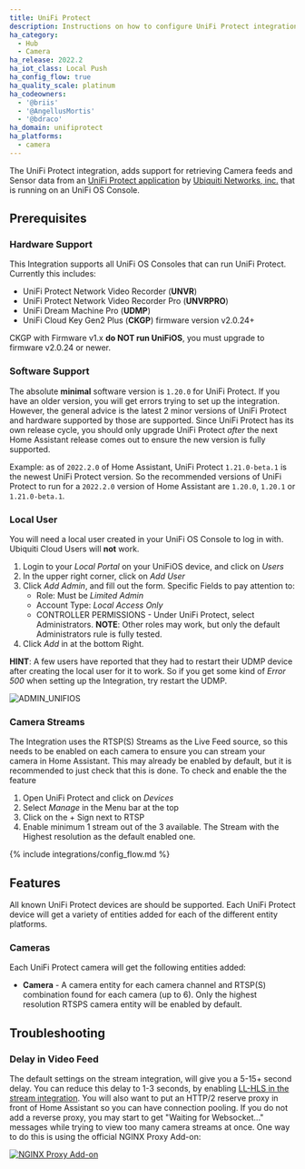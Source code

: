 ```yaml
---
title: UniFi Protect
description: Instructions on how to configure UniFi Protect integration by Ubiquiti.
ha_category:
  - Hub
  - Camera
ha_release: 2022.2
ha_iot_class: Local Push
ha_config_flow: true
ha_quality_scale: platinum
ha_codeowners:
  - '@briis'
  - '@AngellusMortis'
  - '@bdraco'
ha_domain: unifiprotect
ha_platforms:
  - camera
---
```


The UniFi Protect integration, adds support for retrieving Camera feeds and Sensor data from an [UniFi Protect application](https://ui.com/camera-security) by [Ubiquiti Networks, inc.](https://www.ui.com/) that is running on an UniFi OS Console.

## Prerequisites

### Hardware Support

This Integration supports all UniFi OS Consoles that can run UniFi Protect. Currently this includes:

* UniFi Protect Network Video Recorder (**UNVR**)
* UniFi Protect Network Video Recorder Pro (**UNVRPRO**)
* UniFi Dream Machine Pro (**UDMP**)
* UniFi Cloud Key Gen2 Plus (**CKGP**) firmware version v2.0.24+

CKGP with Firmware v1.x **do NOT run UniFiOS**, you must upgrade to firmware v2.0.24 or newer.

### Software Support

The absolute **minimal** software version is `1.20.0` for UniFi Protect. If you have an older version, you will get errors trying to set up the integration. However, the general advice is the latest 2 minor versions of UniFi Protect and hardware supported by those are supported. Since UniFi Protect has its own release cycle, you should only upgrade UniFi Protect _after_ the next Home Assistant release comes out to ensure the new version is fully supported.

Example: as of `2022.2.0` of Home Assistant, UniFi Protect `1.21.0-beta.1` is the newest UniFi Protect version. So the recommended versions of UniFi Protect to run for a `2022.2.0` version of Home Assistant are `1.20.0`, `1.20.1` or `1.21.0-beta.1`.

### Local User

You will need a local user created in your UniFi OS Console to log in with. Ubiquiti Cloud Users will **not** work.

1. Login to your *Local Portal* on your UniFiOS device, and click on *Users*
1. In the upper right corner, click on *Add User*
1. Click *Add Admin*, and fill out the form. Specific Fields to pay attention to:
    * Role: Must be *Limited Admin*
    * Account Type: *Local Access Only*
    * CONTROLLER PERMISSIONS - Under UniFi Protect, select Administrators. **NOTE**: Other roles may work, but only the default Administrators rule is fully tested.
1. Click *Add* in at the bottom Right.

**HINT**: A few users have reported that they had to restart their UDMP device after creating the local user for it to work. So if you get some kind of *Error 500* when setting up the Integration, try restart the UDMP.

![ADMIN_UNIFIOS](/images/integrations/unifiprotect/unifi_os_admin.png)

### Camera Streams

The Integration uses the RTSP(S) Streams as the Live Feed source, so this needs to be enabled on each camera to ensure you can stream your camera in Home Assistant. This may already be enabled by default, but it is recommended to just check that this is done. To check and enable the the feature

1. Open UniFi Protect and click on *Devices*
1. Select *Manage* in the Menu bar at the top
1. Click on the + Sign next to RTSP
1. Enable minimum 1 stream out of the 3 available. The Stream with the Highest resolution as the default enabled one.

{% include integrations/config_flow.md %}

## Features

All known UniFi Protect devices are should be supported. Each UniFi Protect device will get a variety of entities added for each of the different entity platforms.

### Cameras

Each UniFi Protect camera will get the following entities added:

* **Camera** - A camera entity for each camera channel and RTSP(S) combination found for each camera (up to 6). Only the highest resolution RTSPS camera entity will be enabled by default.

## Troubleshooting

### Delay in Video Feed

The default settings on the stream integration, will give you a 5-15+ second delay. You can reduce this delay to 1-3 seconds, by enabling [LL-HLS in the stream integration](/integrations/stream/#ll-hls). You will also want to put an HTTP/2 reserve proxy in front of Home Assistant so you can have connection pooling. If you do not add a reverse proxy, you may start to get "Waiting for Websocket..." messages while trying to view too many camera streams at once. One way to do this is using the official NGINX Proxy Add-on:

[![NGINX Proxy Add-on](https://my.home-assistant.io/badges/supervisor_addon.svg)](https://my.home-assistant.io/redirect/supervisor_addon/?addon=core_nginx_proxy)
